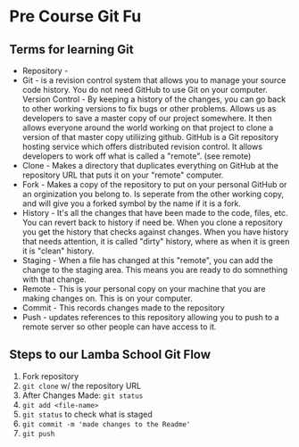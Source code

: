 # Pre Course Git Fu

## Terms for learning Git
 * Repository - 
 * Git - is a revision control system that allows you to manage your source code history. You do not need GitHub to use Git on your computer. 
 Version Control - By keeping a history of the changes, you can go back to other working versions to fix bugs or other problems. 
  Allows us as developers to save a master copy of our project somewhere. It then allows everyone around the world working on that project to clone a version of that master copy utiliizing github. GitHub is a Git repository hosting service which offers distributed revision control. It allows developers to work off what is called a "remote". (see remote)
 * Clone - Makes a directory that duplicates everything on GitHub at the repository URL that puts it on your "remote" computer. 
 * Fork - Makes a copy of the repository to put on your personal GitHub or an orginization you belong to. Is seperate from the other working copy, and will give you a forked symbol by the name if it is a fork. 
 * History - It's all the changes that have been made to the code, files, etc. You can revert back to history if need be. When you clone a repository you get the history that checks against changes. When you have history that needs attention, it is called "dirty" history, where as when it is green it is "clean" history. 
 * Staging - When a file has changed at this "remote", you can add the change to the staging area. This means you are ready to do somnething with that change. 
 * Remote - This is your personal copy on your machine that you are making changes on. This is on your computer. 
 * Commit - This records changes made to the repository
 * Push - updates references to this repository allowing you to push to a remote server so other people can have access to it. 

## Steps to our Lamba School Git Flow
1. Fork repository
2. `git clone` w/ the repository URL 
3. After Changes Made: `git status`
4. `git add <file-name>` 
5. `git status` to check what is staged
6. `git commit -m 'made changes to the Readme'`
7. `git push`

